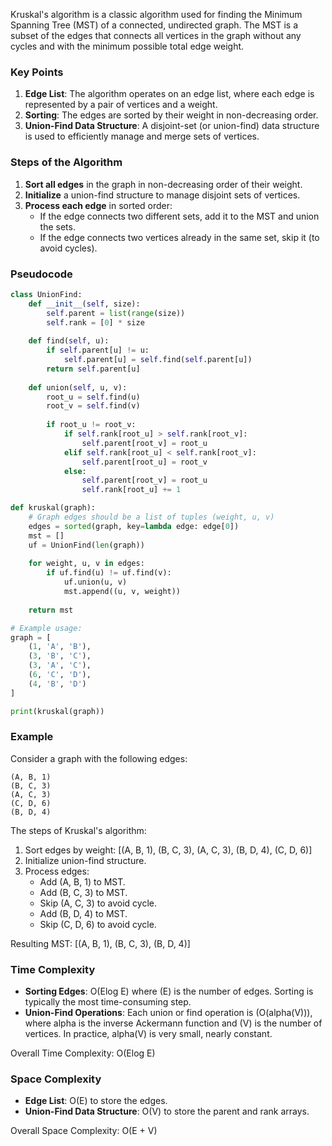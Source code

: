 Kruskal's algorithm is a classic algorithm used for finding the Minimum Spanning Tree (MST) of a connected, undirected graph. The MST is a subset of the edges that connects all vertices in the graph without any cycles and with the minimum possible total edge weight.

### Key Points

1. **Edge List**: The algorithm operates on an edge list, where each edge is represented by a pair of vertices and a weight.
2. **Sorting**: The edges are sorted by their weight in non-decreasing order.
3. **Union-Find Data Structure**: A disjoint-set (or union-find) data structure is used to efficiently manage and merge sets of vertices.

### Steps of the Algorithm

1. **Sort all edges** in the graph in non-decreasing order of their weight.
2. **Initialize** a union-find structure to manage disjoint sets of vertices.
3. **Process each edge** in sorted order:
   - If the edge connects two different sets, add it to the MST and union the sets.
   - If the edge connects two vertices already in the same set, skip it (to avoid cycles).

### Pseudocode

```python
class UnionFind:
    def __init__(self, size):
        self.parent = list(range(size))
        self.rank = [0] * size
    
    def find(self, u):
        if self.parent[u] != u:
            self.parent[u] = self.find(self.parent[u])
        return self.parent[u]
    
    def union(self, u, v):
        root_u = self.find(u)
        root_v = self.find(v)
        
        if root_u != root_v:
            if self.rank[root_u] > self.rank[root_v]:
                self.parent[root_v] = root_u
            elif self.rank[root_u] < self.rank[root_v]:
                self.parent[root_u] = root_v
            else:
                self.parent[root_v] = root_u
                self.rank[root_u] += 1

def kruskal(graph):
    # Graph edges should be a list of tuples (weight, u, v)
    edges = sorted(graph, key=lambda edge: edge[0])
    mst = []
    uf = UnionFind(len(graph))
    
    for weight, u, v in edges:
        if uf.find(u) != uf.find(v):
            uf.union(u, v)
            mst.append((u, v, weight))
    
    return mst

# Example usage:
graph = [
    (1, 'A', 'B'),
    (3, 'B', 'C'),
    (3, 'A', 'C'),
    (6, 'C', 'D'),
    (4, 'B', 'D')
]

print(kruskal(graph))
```

### Example

Consider a graph with the following edges:

```
(A, B, 1)
(B, C, 3)
(A, C, 3)
(C, D, 6)
(B, D, 4)
```

The steps of Kruskal's algorithm:

1. Sort edges by weight: [(A, B, 1), (B, C, 3), (A, C, 3), (B, D, 4), (C, D, 6)]
2. Initialize union-find structure.
3. Process edges:
   - Add (A, B, 1) to MST.
   - Add (B, C, 3) to MST.
   - Skip (A, C, 3) to avoid cycle.
   - Add (B, D, 4) to MST.
   - Skip (C, D, 6) to avoid cycle.

Resulting MST: [(A, B, 1), (B, C, 3), (B, D, 4)]

### Time Complexity

- **Sorting Edges**: O(Elog E) where (E) is the number of edges. Sorting is typically the most time-consuming step.
- **Union-Find Operations**: Each union or find operation is (O(alpha(V))), where alpha is the inverse Ackermann function and (V) is the number of vertices. In practice, alpha(V) is very small, nearly constant.

Overall Time Complexity: O(Elog E)

### Space Complexity

- **Edge List**: O(E) to store the edges.
- **Union-Find Data Structure**: O(V) to store the parent and rank arrays.

Overall Space Complexity: O(E + V)